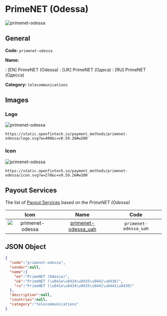 
# PrimeNET (Odessa) 
![primenet-odessa](https://static.openfintech.io/payment_methods/primenet-odessa/logo.svg?w=400&c=v0.59.26#w200)  

## General 
**Code:** `primenet-odessa` 
 
**Name:** 
 
:	[EN] PrimeNET (Odessa) 
:	[UK] PrimeNET (Одеса) 
:	[RU] PrimeNET (Одесса) 
 
**Category:** `telecommunications` 
 

## Images 

### Logo 
![primenet-odessa](https://static.openfintech.io/payment_methods/primenet-odessa/logo.svg?w=400&c=v0.59.26#w200)  

```
https://static.openfintech.io/payment_methods/primenet-odessa/logo.svg?w=400&c=v0.59.26#w200
```  

### Icon 
![primenet-odessa](https://static.openfintech.io/payment_methods/primenet-odessa/icon.svg?w=278&c=v0.59.26#w100)  

```
https://static.openfintech.io/payment_methods/primenet-odessa/icon.svg?w=278&c=v0.59.26#w100
```  

## Payout Services 
 
The list of [Payout Services](/payout-services/) based on the _PrimeNET (Odessa)_ 

|Icon|Name|Code| 
|:---:|:---:|:---:| 
|![primenet-odessa](https://static.openfintech.io/payout_methods/primenet-odessa/icon.svg?w=278&c=v0.59.26#w40) |[primenet-odessa_uah](/payout-services/primenet-odessa_uah/)|`primenet-odessa_uah`| 
 

## JSON Object 

```json
{
  "code":"primenet-odessa",
  "vendor":null,
  "name":{
    "en":"PrimeNET (Odessa)",
    "uk":"PrimeNET (\u041e\u0434\u0435\u0441\u0430)",
    "ru":"PrimeNET (\u041e\u0434\u0435\u0441\u0441\u0430)"
  },
  "description":null,
  "countries":null,
  "category":"telecommunications"
}
```  
